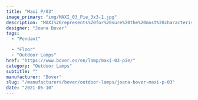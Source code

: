 ```yaml
---
title: "Maxi P/03"
image_primary: "img/MAXI_03_Pie_3x3-1.jpg"
description: "MAXI%20represents%20for%20sure%20the%20most%20characteristic%20and%A0emblematic%20product%20of%20BOVER.%20Made%20out%20of%20translucent%20ribbon%20since%20its%20creation%20in%202001%2C%A0Maxi%20has%20achieved%20positioning%20itself%20as%20one%20of%20the%20most%A0reliable%20and%20best%20seller%20product%20in%20BOVER%u2019s%20catalogue%2C%A0regardless%20the%20market%20or%20culture%20it%20is%20addressed%20to.%20Maxi%20products%20meet%20in%20one%20product%20BOVER%u2019s%20essence%3A%20its%A0smooth%20shapes%2C%20its%20warm%20light%20and%20the%20different%20available%A0options%20in%20which%20it%20is%20presented%20in%20the%20market%2C%20has%20positioned%A0this%20product%20as%20a%20non-temporal%20product%2C%20adapting%20itself%A0without%20shrillness%20over%20time%20without%20losing%20its%20contemporary%A0aspect.%0A%0A"
designer: "Joana Bover"
tags: 
  - "Pendant"

  - "Floor"
  - "Outdoor Lamps"
href: "https://www.bover.es/en/lamp/maxi-03-pie/"
category: "Outdoor Lamps"
subtitle: ""
manufacturer: "Bover"
slug: "/manufacturers/bover/outdoor-lamps/joana-bover-maxi-p-03"
date: "2021-05-10"
---
```

